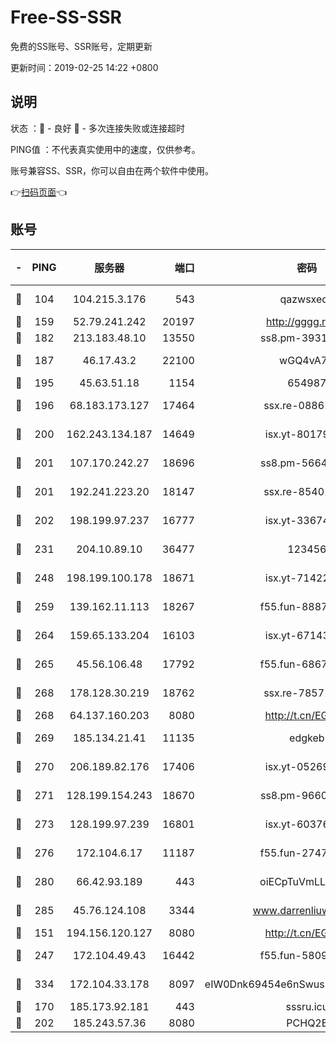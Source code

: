 # Free-SS-SSR

免费的SS账号、SSR账号，定期更新

更新时间：2019-02-25 14:22 +0800

## 说明

状态     ：🙂 - 良好 🙁 - 多次连接失败或连接超时

PING值   ：不代表真实使用中的速度，仅供参考。

账号兼容SS、SSR，你可以自由在两个软件中使用。

👉[扫码页面](https://liesauer.github.io/free-ss-ssr.github.io/)👈

## 账号

|-|PING|服务器|端口|密码|加密方式|区域|
|:----:|:----:|:-----:|-----:|:----:|:----:|:----:|
|🙂|104|104.215.3.176|543|qazwsxedc|aes-256-gcm|JP|
|🙂|159|52.79.241.242|20197|http://gggg.rocks|chacha20|KR|
|🙂|182|213.183.48.10|13550|ss8.pm-39311595|rc4-md5|RU|
|🙂|187|46.17.43.2|22100|wGQ4vA7D|aes-256-gcm|RU|
|🙂|195|45.63.51.18|1154|654987|chacha20|US|
|🙂|196|68.183.173.127|17464|ssx.re-08861248|aes-256-cfb|US|
|🙂|200|162.243.134.187|14649|isx.yt-80179113|aes-256-cfb|US|
|🙂|201|107.170.242.27|18696|ss8.pm-56642148|aes-256-cfb|US|
|🙂|201|192.241.223.20|18147|ssx.re-85401469|aes-256-cfb|US|
|🙂|202|198.199.97.237|16777|isx.yt-33674118|aes-256-cfb|US|
|🙂|231|204.10.89.10|36477|123456|aes-256-cfb|US|
|🙂|248|198.199.100.178|18671|isx.yt-71422331|aes-256-cfb|US|
|🙂|259|139.162.11.113|18267|f55.fun-88872573|aes-256-cfb|SG|
|🙂|264|159.65.133.204|16103|isx.yt-67143205|aes-256-cfb|SG|
|🙂|265|45.56.106.48|17792|f55.fun-68673895|aes-256-cfb|US|
|🙂|268|178.128.30.219|18762|ssx.re-78571634|aes-256-cfb|SG|
|🙂|268|64.137.160.203|8080|http://t.cn/EGJIyrl|rc4-md5|CA|
|🙂|269|185.134.21.41|11135|edgkeb|aes-256-cfb|GB|
|🙂|270|206.189.82.176|17406|isx.yt-05269215|aes-256-cfb|SG|
|🙂|271|128.199.154.243|18670|ss8.pm-96603281|aes-256-cfb|SG|
|🙂|273|128.199.97.239|16801|isx.yt-60376368|aes-256-cfb|SG|
|🙂|276|172.104.6.17|11187|f55.fun-27472862|aes-256-cfb|US|
|🙂|280|66.42.93.189|443|oiECpTuVmLLxk4Ts|aes-256-cfb|US|
|🙂|285|45.76.124.108|3344|www.darrenliuwei.com|aes-256-cfb|AU|
|🙂|151|194.156.120.127|8080|http://t.cn/EGJIyrl|rc4-md5|RU|
|🙂|247|172.104.49.43|16442|f55.fun-58099071|aes-256-cfb|SG|
|🙂|334|172.104.33.178|8097|eIW0Dnk69454e6nSwuspv9DmS201tQ0D|aes-256-cfb|SG|
|🙁|170|185.173.92.181|443|sssru.icu|rc4-md5|RU|
|🙁|202|185.243.57.36|8080|PCHQ2E|rc4-md5|US|
